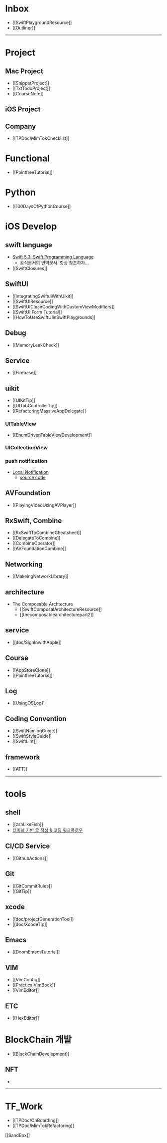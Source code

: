 # Inbox

- [[SwiftPlaygroundResource]]
- [[Outliner]]
	

----
# Project
## Mac Project
- [[SnippetProject]]
- [[TxtTodoProject]]
- [[CourseNote]]
## iOS Project
## Company
- [[TPDoc/MimTokChecklist]]


# Functional 
-  [[PointfreeTutorial]] 
# Python
- [[100DaysOfPythonCourse]]
# iOS Develop

## swift language
- [Swift 5.3: Swift Programming Language](http://xho95.github.io/swift/programming/language/grammar/2017/02/28/The-Swift-Programming-Language.html?fbclid=IwAR1npQs4_mz15eHOsDTM7lJq_pH6MijLmW_5vnn6RVqWCig6vy_qrzENoLU)
	- 공식문서의 번역문서. 항상 참조하자... 
- [[SwiftClosures]]

## SwiftUI
- [[integratingSwiftuiWithUikit]]
- [[SwiftUIResource]]
- [[SwiftUICleanCodingWithCustomViewModifiers]]
- [[SwiftUI Form Tutorial]]
- [[HowToUseSwiftUIinSwiftPlaygrounds]]

## Debug
- [[MemoryLeakCheck]]

## Service
- [[Firebase]]

## uikit
- [[UIKitTip]]
- [[UITabControllerTip]]
- [[RefactoringMassiveAppDelegate]]

### UITableView 
 - [[EnumDrivenTableViewDevelopment]]

### UICollectionView

### push notification
- [Local Notification](https://medium.com/quick-code/local-notifications-with-swift-4-b32e7ad93c2)
	- [source code](https://github.com/fakiho/LocalNotification)

## AVFoundation
- [[PlayingVideoUsingAVPlayer]]

## RxSwift, Combine
- [[RxSwiftToCombineCheatsheet]]
- [[DelegateToCombine]]
- [[CombineOperator]]
- [[AVFoundationCombine]]

## Networking
- [[MakeingNetworkLibrary]]
## architecture
- The Composable Archtecture
	- [[SwiftComposalArchitectureResource]]
	- [[thecomposablearchitecturepart2]]

## service
- [[doc/SignInwithApple]]
## Course
- [[AppStoreClone]]
- [[PointfreeTutorial]]
## Log
- [[UsingOSLog]]

## Coding Convention
- [[SwiftNamingGuide]]
- [[SwiftStyleGuide]]
- [[SwiftLint]]

## framework
- [[ATT]]
----
# tools
## shell
- [[zshLikeFish]]
- [터미널 기반 글 작성 & 코딩 워크플로우](https://news.hada.io/topic?id=3357)
## CI/CD Service
- [[GithubActions]]
## Git 
- [[GitCommitRules]]
- [[GitTip]]

## xcode
- [[doc/projectGenerationTool]] 
- [[doc/XcodeTip]]

## Emacs
- [[DoomEmacsTutorial]]
## VIM 
- [[VimConfig]]
- [[PracticalVimBook]]
- [[VimEditor]]

## ETC
- [[HexEditor]]

# BlockChain 개발
- [[BlockChainDevelepment]]

## NFT
-
----
# TF_Work
- [[TPDoc/OnBoarding]]
- [[TPDoc/MimTokRefactoring]]


[[SandBox]]
